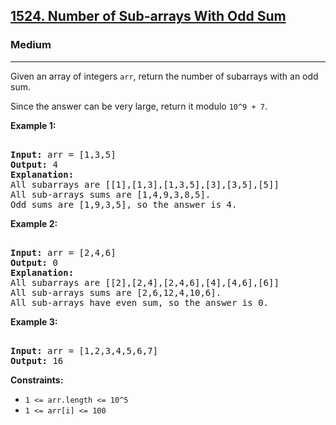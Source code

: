 ### <h2><a href="https://leetcode.com/problems/number-of-sub-arrays-with-odd-sum/">1524. Number of Sub-arrays With Odd Sum</a></h2>  
<h3>Medium</h3>  
<hr>  
<div>  
<p>Given an array of integers <code>arr</code>, return the number of subarrays with an odd sum.</p>  

<p>Since the answer can be very large, return it modulo <code>10^9 + 7</code>.</p>  

<p><strong>Example 1:</strong></p>  
<pre>  
<strong>Input:</strong> arr = [1,3,5]  
<strong>Output:</strong> 4  
<strong>Explanation:</strong>  
All subarrays are [[1],[1,3],[1,3,5],[3],[3,5],[5]]  
All sub-arrays sums are [1,4,9,3,8,5].  
Odd sums are [1,9,3,5], so the answer is 4.  
</pre>  

<p><strong>Example 2:</strong></p>  
<pre>  
<strong>Input:</strong> arr = [2,4,6]  
<strong>Output:</strong> 0  
<strong>Explanation:</strong>  
All subarrays are [[2],[2,4],[2,4,6],[4],[4,6],[6]]  
All sub-arrays sums are [2,6,12,4,10,6].  
All sub-arrays have even sum, so the answer is 0.  
</pre>  

<p><strong>Example 3:</strong></p>  
<pre>  
<strong>Input:</strong> arr = [1,2,3,4,5,6,7]  
<strong>Output:</strong> 16  
</pre>  

<p><strong>Constraints:</strong></p>  
<ul>  
<li><code>1 <= arr.length <= 10^5</code></li>  
<li><code>1 <= arr[i] <= 100</code></li>  
</ul>  
</div>  

